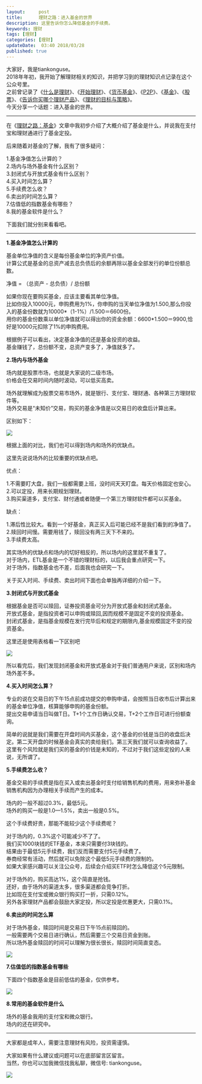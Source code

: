 ```yaml
---   
layout:     post  
title:      理财之路：进入基金的世界   
description: 这里告诉你怎么降低基金的手续费。    
keywords: 理财  
tags: [理财]  
categories: [理财]  
updateDate:  03:40 2018/03/28
published: true  
---  
```

 
大家好，我是tiankonguse。  
2018年年初，我开始了解理财相关的知识，并把学习到的理财知识点记录在这个公众号里。  
之前曾记录了《[什么是理财](http://mp.weixin.qq.com/s/jghH-D6CC_mGEFkkNnvC3A)》、《[开始理财](https://mp.weixin.qq.com/s/1ZHyd_FAOsqTbAJqWgntLg)》、《[货币基金](http://mp.weixin.qq.com/s/Nc-qiTOzYVg_tpG21j4AZQ)》、《[P2P](http://mp.weixin.qq.com/s/e0Pm_-9KoLjF6LjQ3P22FA)》、《[基金](http://mp.weixin.qq.com/s/mPUr6w55USFTcEWCyhd00A)》、《[股票](http://mp.weixin.qq.com/s/CLE5wOSFrM1n_sbHqp325A)》、《[告诉你买哪个理财产品](https://mp.weixin.qq.com/s/TswyqhtGyxFLa_SFEy_-cw)》、《[理财的目标与策略](http://mp.weixin.qq.com/s/a1gFvWWI5Ei6ROmTdNnoiQ)》。  
今天分享一个话题：进入基金的世界。    


***  


在《[理财之路：基金](http://mp.weixin.qq.com/s/mPUr6w55USFTcEWCyhd00A)》文章中我初步介绍了大概介绍了基金是什么，并说我在支付宝和理财通进行了基金定投。  


后来随着对基金的了解，我有了很多疑问：  

  
1.基金净值怎么计算的？  
2.场内与场外基金有什么区别？  
3.封闭式与开放式基金有什么区别？  
4.买入时间怎么算？  
5.手续费怎么收？  
6.卖出的时间怎么算？  
7.估值低的指数基金有哪些？  
8.我的基金软件是什么？  


下面我们就分别来看看吧。  


***  


**1.基金净值怎么计算的**  


基金单位净值的含义是每份基金单位的净资产价值。  
计算公式是基金的总资产减去总负债后的余额再除以基金全部发行的单位份额总数。  


净值 = （总资产 - 总负债）/ 总份额   


如果你现在要购买基金，应该主要看其单位净值。  
比如你投入10000元，申购费用为1%，你申购的当天单位净值为1.500,那么你投入的基金份数就为10000*（1-1%）/1.500＝6600份。  
用你的基金份数乘以单位净值就可以得出你的资金余额：6600*1.500＝9900,恰好是10000元扣除了1%的申购费用。  


根据例子可以看出，决定基金净值的还是基金投资的收益。  
基金赚钱了，总份额不变，总资产变多了，净值就多了。  


**2.场内与场外基金**  


场内就是股票市场，也就是大家说的二级市场。  
价格会在交易时间内随时波动，可以低买高卖。  


场外就理解成为股票交易市场外，就是银行、支付宝、理财通、各种第三方理财软件等。  
场外交易是“未知价”交易，购买的基金净值是以交易日的收盘后计算出来。  


区别如下：  



![](https://res2018.tiankonguse.com/images/2018/03/20180328030311.png)  


根据上面的对比，我们也可以得到场内和场外的优缺点。  


这里先说说场外的比较重要的优缺点吧。  


优点：  


1.不需要盯大盘，我们一般都需要上班，没时间天天盯盘。每天价格固定也安心。  
2.可以定投，用来长期规划理财。  
3.购买渠道多，支付宝、财付通或者随便一个第三方理财软件都可以买基金。  


缺点：  


1.滞后性比较大。看到一个好基金，真正买入后可能已经不是我们看到的净值了。  
2.赎回时间慢。需要用钱了，赎回没有两三天下不来的。  
3.手续费太高。  


其实场外的优缺点和场内的切好相反的，所以场内的这里就不重复了。  
对于场内，ETL基金是一个不错的理财标的，以后我会重点研究一下。  
对于场外，指数基金也不差，后面我也会研究一下。  


关于买入时间、手续费、卖出时间下面也会单独再详细的介绍一下。  


**3.封闭式与开放式基金**  


根据基金是否可以赎回，证券投资基金可分为开放式基金和封闭式基金。    
开放式基金，是指投资者可以申购或赎回,因而规模不是固定不变的投资基金。    
封闭式基金，是指基金规模在发行完毕后和规定的期限内,基金规模固定不变的投资基金。  


这里还是使用表格看一下区别吧  


![](https://res2018.tiankonguse.com/images/2018/03/20180328030458.png)  


所以看完后，我们发现封闭基金和开放式基金对于我们普通用户来说，区别和场内场外差不多。  


**4.买入时间怎么算？**  


专业的说在交易日的下午15点前成功提交的申购申请，会按照当日收市后计算出来的基金单位净值，核算能够申购的基金份额。  
提出交易申请当日叫做T日。T+1个工作日确认交易，T+2个工作日可进行份额查询。  


简单的说就是我们需要在开盘时间内买基金，这个基金的价钱是当日的收盘后决定。第二天开盘的时候基金会真实的卖给我们。第三天我们就可以查询收益了。  
这里有个风险就是我们买的基金的价钱是未知的，不过对于我们这些定投的人来说，无所谓了。  


**5.手续费怎么收？**  


基金交易的手续费是指在买入或卖出基金时支付给销售机构的费用，用来弥补基金销售机构因为办理相关手续而产生的成本。  


场内的一般不超过0.3%，最低5元。  
场外的购买一般是1.0—1.5%，卖出一般是0.5%。  


这个手续费好贵，那能不能较少这个手续费呢？  


对于场内的，0.3%这个可能减少不了了。  
我们买1000块钱的ETF基金，本来只需要付3块钱的。  
结果由于最低5元手续费，我们反而需要支付5元手续费了。  
券商经常有活动，然后就可以免除这个最低5元手续费的限制的。  
如果大家感兴趣可以关注公众号，后续会介绍买ETF时怎么降低这个5元限制。  


对于场外的，购买高达1%，这个简直是抢钱。  
还好，由于场外的渠道太多，很多渠道都会竞争打折。  
比如现在支付宝或微众银行购买打一折，只需0.12%。  
另外各家理财产品都会鼓励大家定投，所以定投是优惠更大，只需0.1%。  


**6.卖出的时间怎么算**  

对于场外基金，赎回时间是交易日下午15点前赎回的。  
一般需要两个交易日进行确认，然后需要三个交易日资金到账。  
所以场外基金赎回的时间可以理解为很长很长，赎回时间简直变态。  


![](https://res2018.tiankonguse.com/images/2018/03/20180328030605.png) 

**7.估值低的指数基金有哪些**  


下面四个指数基金是目前低估的基金，仅供参考。 


![](https://res2018.tiankonguse.com/images/2018/03/20180328030642.jpg) 



**8.常用的基金软件是什么**  

场外的基金我用的支付宝和微众银行。  
场内的还在研究中。  


***  


大家都是成年人，需要注意理财有风险，投资需谨慎。  


大家如果有什么建议或问题可以在底部留言区留言。  
当然，你也可以加我微信找我私聊，微信号: tiankonguse。  

![](https://res2018.tiankonguse.com/images/tiankonguse-support.png)  


